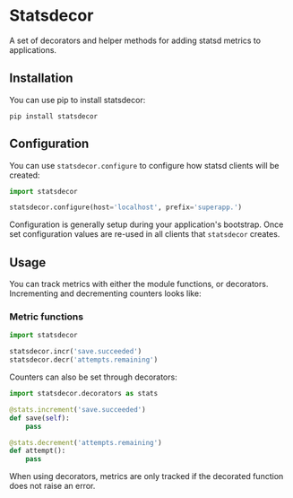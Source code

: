 # Statsdecor

A set of decorators and helper methods for adding statsd metrics to applications.

## Installation

You can use pip to install statsdecor:

```shell
pip install statsdecor
```

## Configuration

You can use `statsdecor.configure` to configure how statsd clients will be
created:

```python
import statsdecor

statsdecor.configure(host='localhost', prefix='superapp.')
```

Configuration is generally setup during your application's bootstrap. Once
set configuration values are re-used in all clients that `statsdecor` creates.


## Usage

You can track metrics with either the module functions, or decorators. Incrementing
and decrementing counters looks like:

### Metric functions

```python
import statsdecor

statsdecor.incr('save.succeeded')
statsdecor.decr('attempts.remaining')
```

Counters can also be set through decorators:

```python
import statsdecor.decorators as stats

@stats.increment('save.succeeded')
def save(self):
    pass

@stats.decrement('attempts.remaining')
def attempt():
    pass
```

When using decorators, metrics are only tracked if the decorated function
does not raise an error.

